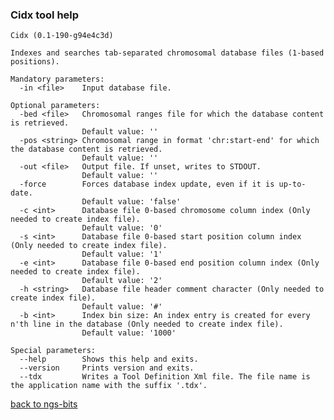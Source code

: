 ### Cidx tool help
	Cidx (0.1-190-g94e4c3d)
	
	Indexes and searches tab-separated chromosomal database files (1-based positions).
	
	Mandatory parameters:
	  -in <file>    Input database file.
	
	Optional parameters:
	  -bed <file>   Chromosomal ranges file for which the database content is retrieved.
	                Default value: ''
	  -pos <string> Chromosomal range in format 'chr:start-end' for which the database content is retrieved.
	                Default value: ''
	  -out <file>   Output file. If unset, writes to STDOUT.
	                Default value: ''
	  -force        Forces database index update, even if it is up-to-date.
	                Default value: 'false'
	  -c <int>      Database file 0-based chromosome column index (Only needed to create index file).
	                Default value: '0'
	  -s <int>      Database file 0-based start position column index (Only needed to create index file).
	                Default value: '1'
	  -e <int>      Database file 0-based end position column index (Only needed to create index file).
	                Default value: '2'
	  -h <string>   Database file header comment character (Only needed to create index file).
	                Default value: '#'
	  -b <int>      Index bin size: An index entry is created for every n'th line in the database (Only needed to create index file).
	                Default value: '1000'
	
	Special parameters:
	  --help        Shows this help and exits.
	  --version     Prints version and exits.
	  --tdx         Writes a Tool Definition Xml file. The file name is the application name with the suffix '.tdx'.
	
[back to ngs-bits](https://github.com/marc-sturm/ngs-bits)